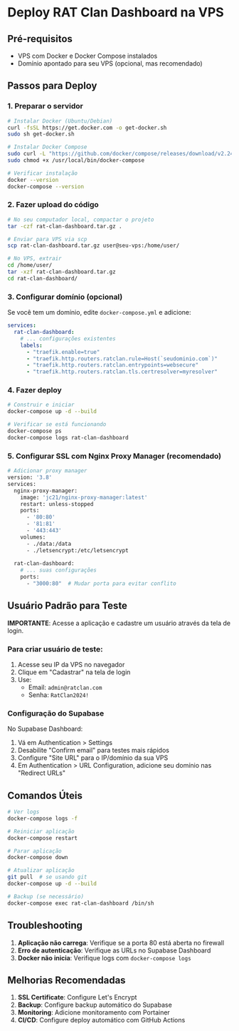# Deploy RAT Clan Dashboard na VPS

## Pré-requisitos
- VPS com Docker e Docker Compose instalados
- Domínio apontado para seu VPS (opcional, mas recomendado)

## Passos para Deploy

### 1. Preparar o servidor
```bash
# Instalar Docker (Ubuntu/Debian)
curl -fsSL https://get.docker.com -o get-docker.sh
sudo sh get-docker.sh

# Instalar Docker Compose
sudo curl -L "https://github.com/docker/compose/releases/download/v2.24.0/docker-compose-$(uname -s)-$(uname -m)" -o /usr/local/bin/docker-compose
sudo chmod +x /usr/local/bin/docker-compose

# Verificar instalação
docker --version
docker-compose --version
```

### 2. Fazer upload do código
```bash
# No seu computador local, compactar o projeto
tar -czf rat-clan-dashboard.tar.gz .

# Enviar para VPS via scp
scp rat-clan-dashboard.tar.gz user@seu-vps:/home/user/

# No VPS, extrair
cd /home/user/
tar -xzf rat-clan-dashboard.tar.gz
cd rat-clan-dashboard/
```

### 3. Configurar domínio (opcional)
Se você tem um domínio, edite `docker-compose.yml` e adicione:
```yaml
services:
  rat-clan-dashboard:
    # ... configurações existentes
    labels:
      - "traefik.enable=true"
      - "traefik.http.routers.ratclan.rule=Host(`seudominio.com`)"
      - "traefik.http.routers.ratclan.entrypoints=websecure"
      - "traefik.http.routers.ratclan.tls.certresolver=myresolver"
```

### 4. Fazer deploy
```bash
# Construir e iniciar
docker-compose up -d --build

# Verificar se está funcionando
docker-compose ps
docker-compose logs rat-clan-dashboard
```

### 5. Configurar SSL com Nginx Proxy Manager (recomendado)
```bash
# Adicionar proxy manager
version: '3.8'
services:
  nginx-proxy-manager:
    image: 'jc21/nginx-proxy-manager:latest'
    restart: unless-stopped
    ports:
      - '80:80'
      - '81:81'
      - '443:443'
    volumes:
      - ./data:/data
      - ./letsencrypt:/etc/letsencrypt
  
  rat-clan-dashboard:
    # ... suas configurações
    ports:
      - "3000:80"  # Mudar porta para evitar conflito
```

## Usuário Padrão para Teste

**IMPORTANTE**: Acesse a aplicação e cadastre um usuário através da tela de login.

### Para criar usuário de teste:
1. Acesse seu IP da VPS no navegador
2. Clique em "Cadastrar" na tela de login
3. Use: 
   - Email: `admin@ratclan.com`
   - Senha: `RatClan2024!`

### Configuração do Supabase
No Supabase Dashboard:
1. Vá em Authentication > Settings
2. Desabilite "Confirm email" para testes mais rápidos
3. Configure "Site URL" para o IP/domínio da sua VPS
4. Em Authentication > URL Configuration, adicione seu domínio nas "Redirect URLs"

## Comandos Úteis

```bash
# Ver logs
docker-compose logs -f

# Reiniciar aplicação
docker-compose restart

# Parar aplicação
docker-compose down

# Atualizar aplicação
git pull  # se usando git
docker-compose up -d --build

# Backup (se necessário)
docker-compose exec rat-clan-dashboard /bin/sh
```

## Troubleshooting

1. **Aplicação não carrega**: Verifique se a porta 80 está aberta no firewall
2. **Erro de autenticação**: Verifique as URLs no Supabase Dashboard
3. **Docker não inicia**: Verifique logs com `docker-compose logs`

## Melhorias Recomendadas

1. **SSL Certificate**: Configure Let's Encrypt
2. **Backup**: Configure backup automático do Supabase
3. **Monitoring**: Adicione monitoramento com Portainer
4. **CI/CD**: Configure deploy automático com GitHub Actions